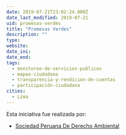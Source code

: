 ```yaml
---
date: 2019-07-21T23:02:24.000Z
date_last_modified: 2019-07-21
uid: promesas-verdes
title: "Promesas Verdes"
description: ""
type: 
website: 
date_ini: 
date_end: 
tags:
  - monitoreo-de-servicios-publicos
  - mapeo-ciudadano
  - transparencia-y-rendicion-de-cuentas
  - participación-ciudadana
cities: 
  - Lima
---
```


Esta iniciativa fue realizada por:

- [Sociedad Peruana De Derecho Ambiental](/organizaciones/sociedad-peruana-de-derecho-ambiental)
